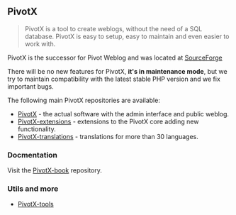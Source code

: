 ## PivotX

> PivotX is a tool to create weblogs, without the need of a SQL database. PivotX is easy to setup, easy to maintain and even easier to work with. 

PivotX is the successor for Pivot Weblog and was located at [SourceForge](https://sourceforge.net/projects/pivot-weblog/)

There will be no new features for PivotX, **it's in maintenance mode**, but we try to maintain compatibility with the latest stable PHP version and we fix important bugs.

The following main PivotX repositories are available:
* [PivotX](https://github.com/pivotx/PivotX) - the actual software with the admin interface and public weblog.
* [PivotX-extensions](https://github.com/pivotx/PivotX-extensions) - extensions to the PivotX core adding new functionality. 
* [PivotX-translations](https://github.com/pivotx/PivotX-translations) - translations for more than 30 languages.

### Docmentation

Visit the [PivotX-book](https://github.com/pivotx/PivotX-book) repository. 

### Utils and more

* [PivotX-tools](https://github.com/pivotx/PivotX-tools)
